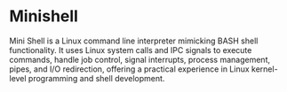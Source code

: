# Minishell
Mini Shell is a Linux command line interpreter mimicking BASH shell functionality. It uses Linux system calls and IPC signals to execute commands, handle job control, signal interrupts, process management, pipes, and I/O redirection, offering a practical experience in Linux kernel-level programming and shell development.
